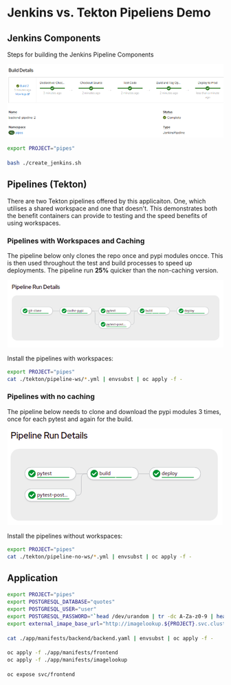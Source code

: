 # Jenkins vs. Tekton Pipeliens Demo

## Jenkins Components

Steps for building the Jenkins Pipeline Components

![Jenkins](images/jenkins.png)

```bash
export PROJECT="pipes"

bash ./create_jenkins.sh
```

## Pipelines (Tekton)

There are two Tekton pipelines offered by this applicaiton. One, which utilises a shared workspace and one that doesn't. This demonstrates both the benefit containers can provide to testing and the speed benefits of using workspaces. 

### Pipelines with Workspaces and Caching
The pipeline below only clones the repo once and pypi modules oncce. This is then used throughout the test and build processes to speed up deployments. The pipeline run **25%** quicker than the non-caching version.

![Pipeline](images/pipeline.png)

Install the pipelines with workspaces:
```bash
export PROJECT="pipes"
cat ./tekton/pipeline-ws/*.yml | envsubst | oc apply -f -
```
### Pipelines with no caching
The pipeline below needs to clone and download the pypi modules 3 times, once for each pytest and again for the build. 

![Pipeline](images/pipeline-no-cache.png)

Install the pipelines without workspaces:
```bash 
export PROJECT="pipes"
cat ./tekton/pipeline-no-ws/*.yml | envsubst | oc apply -f -
```

## Application

```bash
export PROJECT="pipes"
export POSTGRESQL_DATABASE="quotes"
export POSTGRESQL_USER="user"
export POSTGRESQL_PASSWORD="`head /dev/urandom | tr -dc A-Za-z0-9 | head -c 13 ; echo ''`"
export external_imape_base_url="http://imagelookup.${PROJECT}.svc.cluster.local:8080"

cat ./app/manifests/backend/backend.yaml | envsubst | oc apply -f -

oc apply -f ./app/manifests/frontend
oc apply -f ./app/manifests/imagelookup

oc expose svc/frontend
```